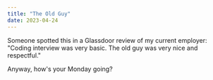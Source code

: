 ```yaml
---
title: "The Old Guy"
date: 2023-04-24
---
```


Someone spotted this in a Glassdoor review of my current employer:
"Coding interview was very basic.
The old guy was very nice and respectful."

Anyway, how's your Monday going?
